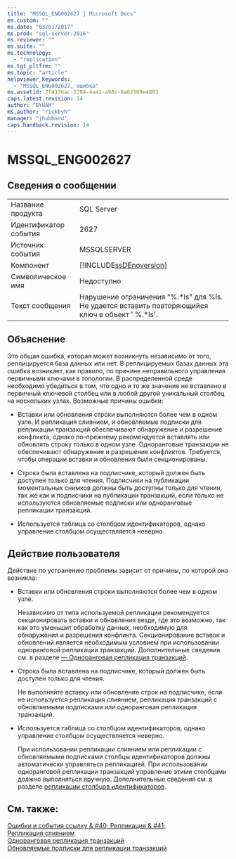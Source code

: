 ```yaml
---
title: "MSSQL_ENG002627 | Microsoft Docs"
ms.custom: ""
ms.date: "03/01/2017"
ms.prod: "sql-server-2016"
ms.reviewer: ""
ms.suite: ""
ms.technology: 
  - "replication"
ms.tgt_pltfrm: ""
ms.topic: "article"
helpviewer_keywords: 
  - "MSSQL_ENG002627, ошибка"
ms.assetid: 7f4136ac-3784-4a41-a98c-8a02308e4883
caps.latest.revision: 14
author: "BYHAM"
ms.author: "rickbyh"
manager: "jhubbard"
caps.handback.revision: 14
---
```

# MSSQL_ENG002627
    
## Сведения о сообщении  
  
|||  
|-|-|  
|Название продукта|SQL Server|  
|Идентификатор события|2627|  
|Источник события|MSSQLSERVER|  
|Компонент|[!INCLUDE[ssDEnoversion](../../includes/ssdenoversion-md.md)]|  
|Символическое имя|Недоступно|  
|Текст сообщения|Нарушение ограничения "%.*ls" для %ls. Не удается вставить повторяющийся ключ в объект ' %.\*ls'.|  
  
## Объяснение  
 Это общая ошибка, которая может возникнуть независимо от того, реплицируется база данных или нет. В реплицируемых базах данных эта ошибка возникает, как правило, по причине неправильного управления первичными ключами в топологии. В распределенной среде необходимо убедиться в том, что одно и то же значение не вставлено в первичный ключевой столбец или в любой другой уникальный столбец на нескольких узлах. Возможные причины ошибки:  
  
-   Вставки или обновления строки выполняются более чем в одном узле. И репликация слиянием, и обновляемые подписки для репликации транзакций обеспечивают обнаружение и разрешение конфликта, однако по-прежнему рекомендуется вставлять или обновлять строку только в одном узле. Одноранговые транзакции не обеспечивают обнаружение и разрешение конфликтов. Требуется, чтобы операции вставки и обновления были секционированы.  
  
-   Строка была вставлена на подписчике, который должен быть доступен только для чтения. Подписчики на публикации моментальных снимков должны быть доступны только для чтения, так же как и подписчики на публикации транзакций, если только не используются обновляемые подписки или одноранговые репликации транзакций.  
  
-   Используется таблица со столбцом идентификаторов, однако управление столбцом осуществляется неверно.  
  
## Действие пользователя  
 Действие по устранению проблемы зависит от причины, по которой она возникла:  
  
-   Вставки или обновления строки выполняются более чем в одном узле.  
  
     Независимо от типа используемой репликации рекомендуется секционировать вставки и обновления везде, где это возможно, так как это уменьшит обработку данных, необходимую для обнаружения и разрешения конфликта. Секционирование вставок и обновлений является необходимым условием при использовании одноранговой репликации транзакций. Дополнительные сведения см. в разделе [— Одноранговая репликация транзакций](../../relational-databases/replication/transactional/peer-to-peer-transactional-replication.md).  
  
-   Строка была вставлена на подписчике, который должен быть доступен только для чтения.  
  
     Не выполняйте вставку или обновление строк на подписчике, если не используется репликация слиянием, репликация транзакций с обновляемыми подписками или одноранговая репликация транзакций.  
  
-   Используется таблица со столбцом идентификаторов, однако управление столбцом осуществляется неверно.  
  
     При использовании репликации слиянием или репликации с обновляемыми подписками столбцы идентификаторов должны автоматически управляться репликацией. При использовании одноранговой репликации транзакций управление этими столбцами должно выполняться вручную. Дополнительные сведения см. в разделе [репликации столбцов идентификаторов](../../relational-databases/replication/publish/replicate-identity-columns.md).  
  
## См. также:  
 [Ошибки и события ссылку & #40; Репликация & #41;](../../relational-databases/replication/errors-and-events-reference-replication.md)   
 [Репликация слиянием](../../relational-databases/replication/merge/merge-replication.md)   
 [Одноранговая репликация транзакций](../../relational-databases/replication/transactional/peer-to-peer-transactional-replication.md)   
 [Обновляемые подписки для репликации транзакций](../../relational-databases/replication/transactional/updatable-subscriptions-for-transactional-replication.md)  
  
  